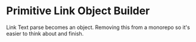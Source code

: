 
# Primitive Link Object Builder

Link Text parse becomes an object. Removing this from a monorepo so it's easier to think about and finish.
